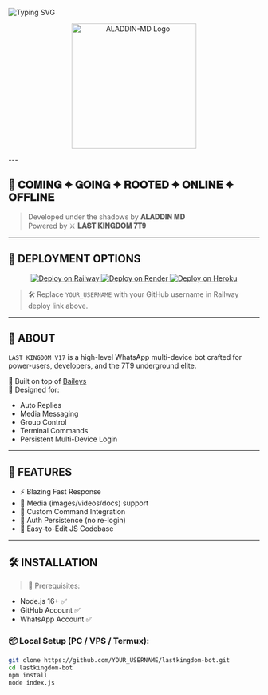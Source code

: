 ![Typing SVG](https://readme-typing-svg.demolab.com?font=Ribeye&size=50&pause=1000&color=3F00FF&center=true&width=900&height=100&lines=𝐀𝐋𝐀𝐃𝐃𝐈𝐍%20-𝐌𝐃;%20𝗠𝗨𝗟𝗧𝗜-𝗗𝗘𝗩𝗜𝗖𝗘%20𝗪𝗛𝗔𝗧𝗦𝗔𝗣𝗣%20𝗕𝗢𝗧;%20𝗗𝗘𝗩𝗘𝗟𝗢𝗣𝗘𝗗%20𝗕𝗬%20𝐌𝐔𝐒𝐓𝐀𝐅𝐀%20𝐊𝐈𝐍𝐆..💖)
<p align="center"> 
<p align="center">
  <img src="https://files.catbox.moe/119585.jpg" width="250" alt="ALADDIN-MD Logo"/>
</p>
---


## 🔴 𝐂𝐎𝐌𝐈𝐍𝐆 ✦ 𝐆𝐎𝐈𝐍𝐆 ✦ 𝐑𝐎𝐎𝐓𝐄𝐃 ✦ 𝐎𝐍𝐋𝐈𝐍𝐄 ✦ 𝐎𝐅𝐅𝐋𝐈𝐍𝐄

> Developed under the shadows by **𝐀𝐋𝐀𝐃𝐃𝐈𝐍 𝐌𝐃**  
> Powered by ⚔️ **𝐋𝐀𝐒𝐓 𝐊𝐈𝐍𝐆𝐃𝐎𝐌 𝟕𝐓𝟗**

---

## 🚀 DEPLOYMENT OPTIONS

<p align="center">
  <a href="https://railway.app/new/template?templateRepo=https://github.com/YOUR_USERNAME/lastkingdom-bot">
    <img src="https://img.shields.io/badge/Deploy%20to-Railway-000000?style=for-the-badge&logo=railway&logoColor=white" alt="Deploy on Railway">
  </a>
  <a href="https://render.com">
    <img src="https://img.shields.io/badge/Deploy%20to-Render-550055?style=for-the-badge&logo=render&logoColor=white" alt="Deploy on Render">
  </a>
  <a href="https://heroku.com">
    <img src="https://img.shields.io/badge/Deploy%20to-Heroku-7A3EBD?style=for-the-badge&logo=heroku&logoColor=white" alt="Deploy on Heroku">
  </a>
</p>

> 🛠 Replace `YOUR_USERNAME` with your GitHub username in Railway deploy link above.

---

## 👑 ABOUT

`LAST KINGDOM V17` is a high-level WhatsApp multi-device bot crafted for power-users, developers, and the 7T9 underground elite.

🧠 Built on top of [Baileys](https://github.com/WhiskeySockets/Baileys)  
🎯 Designed for:

- Auto Replies
- Media Messaging
- Group Control
- Terminal Commands
- Persistent Multi-Device Login

---

## 🧪 FEATURES

- ⚡ Blazing Fast Response
- 📸 Media (images/videos/docs) support
- 🧠 Custom Command Integration
- 🔐 Auth Persistence (no re-login)
- 🤖 Easy-to-Edit JS Codebase

---

## 🛠️ INSTALLATION

> 🔧 Prerequisites:
- Node.js 16+ ✅
- GitHub Account ✅
- WhatsApp Account ✅

### 📦 Local Setup (PC / VPS / Termux):

```bash
git clone https://github.com/YOUR_USERNAME/lastkingdom-bot.git
cd lastkingdom-bot
npm install
node index.js
